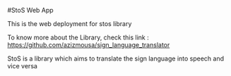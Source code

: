 #StoS Web App

This is the web deployment for stos library

To know more about the Library, check this link : https://github.com/azizmousa/sign_language_translator

StoS is a library which aims to translate the sign language into speech and vice versa
